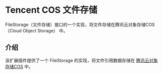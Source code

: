 # Tencent COS 文件存储

FileStorage（文件存储）接口的一个实现，将文件存储在腾讯云对象存储COS（Cloud Object Storage） 中。

## 介绍


该扩展插件提供了一个 FileStorage 的实现，将文件引用数据存储在 [腾讯云对象存储COS](https://cloud.tencent.com/document/product/436) 中。
